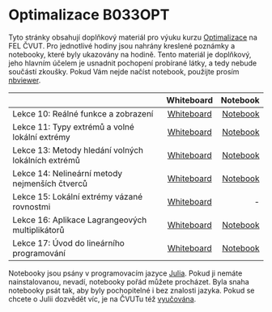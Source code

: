# Optimalizace B033OPT

Tyto stránky obsahují doplňkový materiál pro výuku kurzu [Optimalizace](https://cw.fel.cvut.cz/wiki/courses/b0b33opt/start?animal=wiki) na FEL ČVUT. Pro jednotlivé hodiny jsou nahrány kreslené poznámky a notebooky, které byly ukazovány na hodině. Tento materiál je doplňkový, jeho hlavním účelem je usnadnit pochopení probírané látky, a tedy nebude součástí zkoušky. Pokud Vám nejde načíst notebook, použijte prosím [nbviewer](https://nbviewer.jupyter.org/).

|        | Whiteboard     | Notebook     |
| :------------- | :----------: | -----------: |
|  Lekce 10: Reálné funkce a zobrazení | [Whiteboard](Whiteboard/whiteboard_10.svg)   | [Notebook](Code/lecture_10.ipynb)    |
|  Lekce 11: Typy extrémů a volné lokální extrémy |  [Whiteboard](Whiteboard/whiteboard_11.svg)  | [Notebook](Code/lecture_11.ipynb)    |
|  Lekce 13: Metody hledání volných lokálních extrémů |  [Whiteboard](Whiteboard/whiteboard_13.svg)  | [Notebook](Code/lecture_13.ipynb)    |
|  Lekce 14: Nelineární metody nejmenších čtverců  |  [Whiteboard](Whiteboard/whiteboard_14.svg)   | [Notebook](Code/lecture_14.ipynb)    |
|  Lekce 15: Lokální extrémy vázané rovnostmi   |  [Whiteboard](Whiteboard/whiteboard_15.svg)   |  -  |
|  Lekce 16: Aplikace Lagrangeových multiplikátorů |  [Whiteboard](Whiteboard/whiteboard_16.svg)    |  [Notebook](Code/lecture_16.ipynb)   |
|  Lekce 17: Úvod do lineárního programování   |  [Whiteboard](Whiteboard/whiteboard_17.svg)    |  [Notebook](Code/lecture_17.ipynb)   |

Notebooky jsou psány v programovacím jazyce [Julia](https://julialang.org/). Pokud ji nemáte nainstalovanou, nevadí, notebooky pořád můžete procházet. Byla snaha notebooky psát tak, aby byly pochopitelné i bez znalosti jazyka. Pokud se chcete o Julii dozvědět víc, je na ČVUTu též [vyučována](https://bit.ly/JuliaML).
